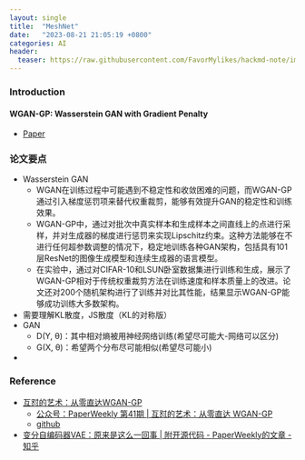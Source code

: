 ```yaml
---
layout: single
title:  "MeshNet"
date:   "2023-08-21 21:05:19 +0800"
categories: AI
header:
  teaser: https://raw.githubusercontent.com/FavorMylikes/hackmd-note/img/img20230820161208.png
---
```


### Introduction

#### WGAN-GP: Wasserstein GAN with Gradient Penalty

- [Paper](https://arxiv.org/abs/1704.00028v3)

### 论文要点

- Wasserstein GAN
  - WGAN在训练过程中可能遇到不稳定性和收敛困难的问题，而WGAN-GP通过引入梯度惩罚项来替代权重裁剪，能够有效提升GAN的稳定性和训练效果。
  - WGAN-GP中，通过对批次中真实样本和生成样本之间直线上的点进行采样，并对生成器的梯度进行惩罚来实现Lipschitz约束。这种方法能够在不进行任何超参数调整的情况下，稳定地训练各种GAN架构，包括具有101层ResNet的图像生成模型和连续生成器的语言模型。
  - 在实验中，通过对CIFAR-10和LSUN卧室数据集进行训练和生成，展示了WGAN-GP相对于传统权重裁剪方法在训练速度和样本质量上的改进。论文还对200个随机架构进行了训练并对比其性能，结果显示WGAN-GP能够成功训练大多数架构。
- 需要理解KL散度，JS散度（KL的对称版）
- GAN
  - D(Y, θ)：其中相对熵被用神经网络训练(希望尽可能大-网络可以区分)
  - G(X, θ)：希望两个分布尽可能相似(希望尽可能小)
- 

### Reference

- [互怼的艺术：从零直达WGAN-GP](https://kexue.fm/archives/4439)
  - [公众号：PaperWeekly 第41期 | 互怼的艺术：从零直达 WGAN-GP](https://mp.weixin.qq.com/s?__biz=MzIwMTc4ODE0Mw==&mid=2247484880&idx=1&sn=4b2e976cc715c9fe2d022ff6923879a8&chksm=96e9da50a19e5346307b54f5ce172e355ccaba890aa157ce50fda68eeaccba6ea05425f6ad76&scene=21#wechat_redirect)
  - [github](https://github.com/bojone/gan/)
- [变分自编码器VAE：原来是这么一回事 | 附开源代码 - PaperWeekly的文章 - 知乎](https://zhuanlan.zhihu.com/p/34998569)